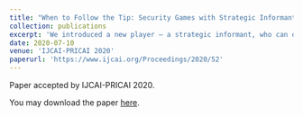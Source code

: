 ```yaml
---
title: "When to Follow the Tip: Security Games with Strategic Informants"
collection: publications
excerpt: 'We introduced a new player – a strategic informant, who can observe and report upcoming attacks – to the defender-attacker security game setting.'
date: 2020-07-10
venue: 'IJCAI-PRICAI 2020'
paperurl: 'https://www.ijcai.org/Proceedings/2020/52'
---
```

Paper accepted by IJCAI-PRICAI 2020.

You may download the paper [here](https://www.ijcai.org/Proceedings/2020/52).
